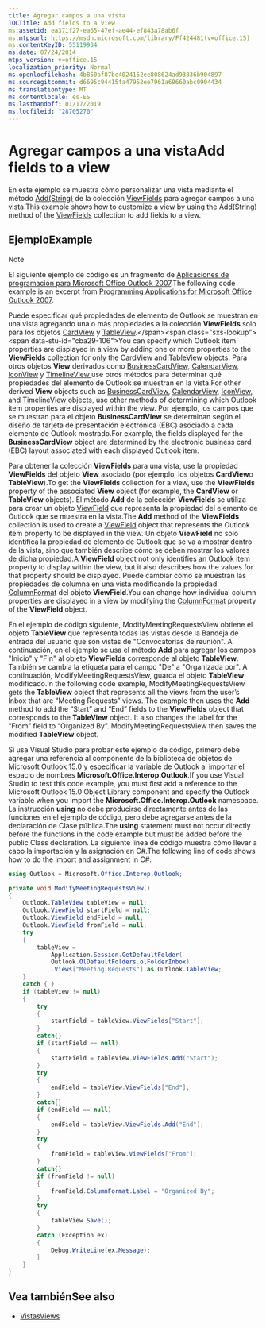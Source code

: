 ```yaml
---
title: Agregar campos a una vista
TOCTitle: Add fields to a view
ms:assetid: ea371f27-ea65-47ef-ae44-ef843a78ab6f
ms:mtpsurl: https://msdn.microsoft.com/library/Ff424481(v=office.15)
ms:contentKeyID: 55119934
ms.date: 07/24/2014
mtps_version: v=office.15
localization_priority: Normal
ms.openlocfilehash: 4b850bf87be4024152ee808624ad93836b904897
ms.sourcegitcommit: d6695c94415fa47952ee7961a69660abc0904434
ms.translationtype: MT
ms.contentlocale: es-ES
ms.lasthandoff: 01/17/2019
ms.locfileid: "28705270"
---
```

# <a name="add-fields-to-a-view"></a><span data-ttu-id="cba29-102">Agregar campos a una vista</span><span class="sxs-lookup"><span data-stu-id="cba29-102">Add fields to a view</span></span>

<span data-ttu-id="cba29-103">En este ejemplo se muestra cómo personalizar una vista mediante el método [Add(String)](https://msdn.microsoft.com/library/bb646040\(v=office.15\)) de la colección [ViewFields](https://msdn.microsoft.com/library/bb645950\(v=office.15\)) para agregar campos a una vista.</span><span class="sxs-lookup"><span data-stu-id="cba29-103">This example shows how to customize a view by using the [Add(String)](https://msdn.microsoft.com/library/bb646040\(v=office.15\)) method of the [ViewFields](https://msdn.microsoft.com/library/bb645950\(v=office.15\)) collection to add fields to a view.</span></span>

## <a name="example"></a><span data-ttu-id="cba29-104">Ejemplo</span><span class="sxs-lookup"><span data-stu-id="cba29-104">Example</span></span>

> [!NOTE] 
> <span data-ttu-id="cba29-105">El siguiente ejemplo de código es un fragmento de [Aplicaciones de programación para Microsoft Office Outlook 2007](https://www.amazon.com/gp/product/0735622493?ie=UTF8&tag=msmsdn-20&linkCode=as2&camp=1789&creative=9325&creativeASIN=0735622493).</span><span class="sxs-lookup"><span data-stu-id="cba29-105">The following code example is an excerpt from [Programming Applications for Microsoft Office Outlook 2007](https://www.amazon.com/gp/product/0735622493?ie=UTF8&tag=msmsdn-20&linkCode=as2&camp=1789&creative=9325&creativeASIN=0735622493).</span></span>


<span data-ttu-id="cba29-106">Puede especificar qué propiedades de elemento de Outlook se muestran en una vista agregando una o más propiedades a la colección **ViewFields** solo para los objetos [CardView](https://msdn.microsoft.com/library/bb609216\(v=office.15\)) y [TableView](https://msdn.microsoft.com/library/bb608854\(v=office.15\)).</span><span class="sxs-lookup"><span data-stu-id="cba29-106">You can specify which Outlook item properties are displayed in a view by adding one or more properties to the **ViewFields** collection for only the [CardView](https://msdn.microsoft.com/library/bb609216\(v=office.15\)) and [TableView](https://msdn.microsoft.com/library/bb608854\(v=office.15\)) objects.</span></span> <span data-ttu-id="cba29-107">Para otros objetos **View** derivados como [BusinessCardView](https://msdn.microsoft.com/library/bb646315\(v=office.15\)), [CalendarView](https://msdn.microsoft.com/library/bb622874\(v=office.15\)), [IconView](https://msdn.microsoft.com/library/bb612031\(v=office.15\)) y [TimelineView ](https://msdn.microsoft.com/library/bb609455\(v=office.15\)) use otros métodos para determinar qué propiedades del elemento de Outlook se muestran en la vista.</span><span class="sxs-lookup"><span data-stu-id="cba29-107">For other derived **View** objects such as [BusinessCardView](https://msdn.microsoft.com/library/bb646315\(v=office.15\)), [CalendarView](https://msdn.microsoft.com/library/bb622874\(v=office.15\)), [IconView](https://msdn.microsoft.com/library/bb612031\(v=office.15\)), and [TimelineView](https://msdn.microsoft.com/library/bb609455\(v=office.15\)) objects, use other methods of determining which Outlook item properties are displayed within the view.</span></span> <span data-ttu-id="cba29-108">Por ejemplo, los campos que se muestran para el objeto **BusinessCardView** se determinan según el diseño de tarjeta de presentación electrónica (EBC) asociado a cada elemento de Outlook mostrado.</span><span class="sxs-lookup"><span data-stu-id="cba29-108">For example, the fields displayed for the **BusinessCardView** object are determined by the electronic business card (EBC) layout associated with each displayed Outlook item.</span></span>

<span data-ttu-id="cba29-109">Para obtener la colección **ViewFields** para una vista, use la propiedad **ViewFields** del objeto **View** asociado (por ejemplo, los objetos **CardView**o **TableView**).</span><span class="sxs-lookup"><span data-stu-id="cba29-109">To get the **ViewFields** collection for a view, use the **ViewFields** property of the associated **View** object (for example, the **CardView** or **TableView** objects).</span></span> <span data-ttu-id="cba29-110">El método **Add** de la colección **ViewFields** se utiliza para crear un objeto [ViewField](https://msdn.microsoft.com/library/bb610583\(v=office.15\)) que representa la propiedad del elemento de Outlook que se muestra en la vista.</span><span class="sxs-lookup"><span data-stu-id="cba29-110">The **Add** method of the **ViewFields** collection is used to create a [ViewField](https://msdn.microsoft.com/library/bb610583\(v=office.15\)) object that represents the Outlook item property to be displayed in the view.</span></span> <span data-ttu-id="cba29-111">Un objeto **ViewField** no solo identifica la propiedad de elemento de Outlook que se va a mostrar dentro de la vista, sino que también describe cómo se deben mostrar los valores de dicha propiedad.</span><span class="sxs-lookup"><span data-stu-id="cba29-111">A **ViewField** object not only identifies an Outlook item property to display within the view, but it also describes how the values for that property should be displayed.</span></span> <span data-ttu-id="cba29-112">Puede cambiar cómo se muestran las propiedades de columna en una vista modificando la propiedad [ColumnFormat](https://msdn.microsoft.com/library/bb646462\(v=office.15\)) del objeto **ViewField**.</span><span class="sxs-lookup"><span data-stu-id="cba29-112">You can change how individual column properties are displayed in a view by modifying the [ColumnFormat](https://msdn.microsoft.com/library/bb646462\(v=office.15\)) property of the **ViewField** object.</span></span>

<span data-ttu-id="cba29-p103">En el ejemplo de código siguiente, ModifyMeetingRequestsView obtiene el objeto **TableView** que representa todas las vistas desde la Bandeja de entrada del usuario que son vistas de "Convocatorias de reunión". A continuación, en el ejemplo se usa el método **Add** para agregar los campos "Inicio" y "Fin" al objeto **ViewFields** corresponde al objeto **TableView**. También se cambia la etiqueta para el campo "De" a "Organizada por". A continuación, ModifyMeetingRequestsView, guarda el objeto **TableView** modificado.</span><span class="sxs-lookup"><span data-stu-id="cba29-p103">In the following code example, ModifyMeetingRequestsView gets the **TableView** object that represents all the views from the user’s Inbox that are “Meeting Requests” views. The example then uses the **Add** method to add the “Start” and “End” fields to the **ViewFields** object that corresponds to the **TableView** object. It also changes the label for the “From” field to “Organized By”. ModifyMeetingRequestsView then saves the modified **TableView** object.</span></span>

<span data-ttu-id="cba29-117">Si usa Visual Studio para probar este ejemplo de código, primero debe agregar una referencia al componente de la biblioteca de objetos de Microsoft Outlook 15.0 y especificar la variable de Outlook al importar el espacio de nombres **Microsoft.Office.Interop.Outlook**.</span><span class="sxs-lookup"><span data-stu-id="cba29-117">If you use Visual Studio to test this code example, you must first add a reference to the Microsoft Outlook 15.0 Object Library component and specify the Outlook variable when you import the **Microsoft.Office.Interop.Outlook** namespace.</span></span> <span data-ttu-id="cba29-118">La instrucción **using** no debe producirse directamente antes de las funciones en el ejemplo de código, pero debe agregarse antes de la declaración de Clase pública.</span><span class="sxs-lookup"><span data-stu-id="cba29-118">The **using** statement must not occur directly before the functions in the code example but must be added before the public Class declaration.</span></span> <span data-ttu-id="cba29-119">La siguiente línea de código muestra cómo llevar a cabo la importación y la asignación en C\#.</span><span class="sxs-lookup"><span data-stu-id="cba29-119">The following line of code shows how to do the import and assignment in C\#.</span></span>

```csharp
using Outlook = Microsoft.Office.Interop.Outlook;
```


```csharp
private void ModifyMeetingRequestsView()
{
    Outlook.TableView tableView = null;
    Outlook.ViewField startField = null;
    Outlook.ViewField endField = null;
    Outlook.ViewField fromField = null;
    try
    {
        tableView =
            Application.Session.GetDefaultFolder(
            Outlook.OlDefaultFolders.olFolderInbox)
            .Views["Meeting Requests"] as Outlook.TableView;
    }
    catch { }
    if (tableView != null)
    {
        try
        {
            startField = tableView.ViewFields["Start"];
        }
        catch{}
        if (startField == null)
        {
            startField = tableView.ViewFields.Add("Start");
        }
        try
        {
            endField = tableView.ViewFields["End"];
        }
        catch{}
        if (endField == null)
        {
            endField = tableView.ViewFields.Add("End");
        }
        try
        {
            fromField = tableView.ViewFields["From"];
        }
        catch{}
        if (fromField != null)
        {
            fromField.ColumnFormat.Label = "Organized By";
        }
        try
        {
            tableView.Save();
        }
        catch (Exception ex)
        {
            Debug.WriteLine(ex.Message);
        }
    }
}
```

## <a name="see-also"></a><span data-ttu-id="cba29-120">Vea también</span><span class="sxs-lookup"><span data-stu-id="cba29-120">See also</span></span>

- [<span data-ttu-id="cba29-121">Vistas</span><span class="sxs-lookup"><span data-stu-id="cba29-121">Views</span></span>](views.md)

